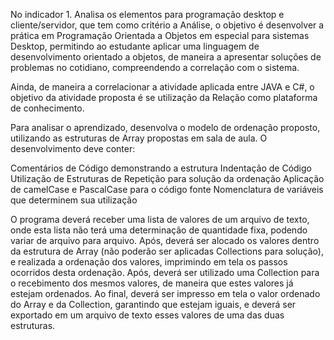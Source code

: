 No indicador 1. Analisa os elementos para programação desktop e cliente/servidor, que tem como critério a Análise, o objetivo é desenvolver a prática em Programação Orientada a Objetos em especial para sistemas Desktop, permitindo ao estudante aplicar uma linguagem de desenvolvimento orientado a objetos, de maneira a apresentar soluções de problemas no cotidiano, compreendendo a correlação com o sistema.

Ainda, de maneira a correlacionar a atividade aplicada entre JAVA e C#, o objetivo da atividade proposta é se utilização da Relação como plataforma de conhecimento.

Para analisar o aprendizado, desenvolva o modelo de ordenação proposto, utilizando as estruturas de Array propostas em sala de aula. O desenvolvimento deve conter:

Comentários de Código demonstrando a estrutura
Indentação de Código
Utilização de Estruturas de Repetição para solução da ordenação
Aplicação de camelCase e PascalCase para o código fonte
Nomenclatura de variáveis que determinem sua utilização

O programa deverá receber uma lista de valores de um arquivo de texto, onde esta lista não terá uma determinação de quantidade fixa, podendo variar de arquivo para arquivo. Após, deverá ser alocado os valores dentro da estrutura de Array (não poderão ser aplicadas Collections para solução), e realizada a ordenação dos valores, imprimindo em tela os passos ocorridos desta ordenação. Após, deverá ser utilizado uma Collection para o recebimento dos mesmos valores, de maneira que estes valores já estejam ordenados. Ao final, deverá ser impresso em tela o valor ordenado do Array e da Collection, garantindo que estejam iguais, e deverá ser exportado em um arquivo de texto esses valores de uma das duas estruturas.